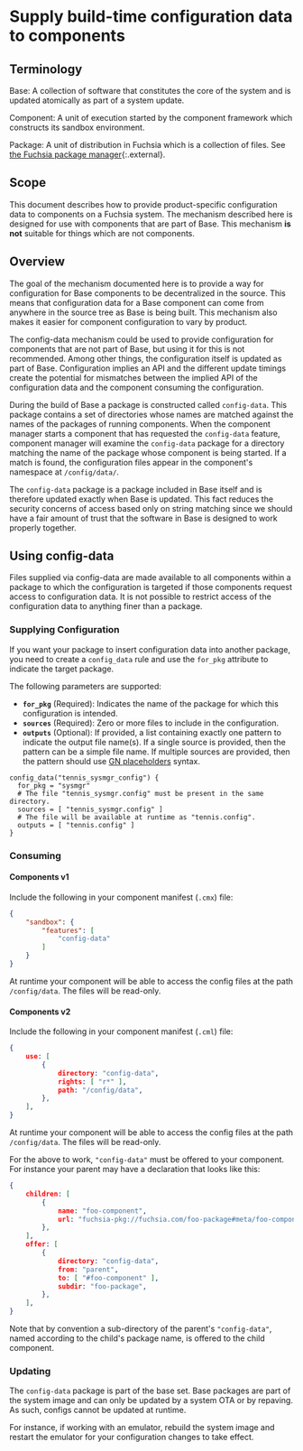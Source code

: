 # Supply build-time configuration data to components

## Terminology

Base: A collection of software that constitutes the core of the system and is
updated atomically as part of a system update.

Component: A unit of execution started by the component framework which
constructs its sandbox environment.

Package: A unit of distribution in Fuchsia which is a collection of files.
See [the Fuchsia package manager](/src/sys/pkg/bin/pm/README.md#structure-of-a-fuchsia-package){:.external}.

## Scope

This document describes how to provide product-specific configuration data to
components on a Fuchsia system. The mechanism described here is designed for
use with components that are part of Base. This mechanism **is** **not**
suitable for things which are not components.

## Overview

The goal of the mechanism documented here is to provide a way for configuration
for Base components to be decentralized in the source. This means that
configuration data for a Base component can come from anywhere in the source tree
as Base is being built. This mechanism also makes it easier for component
configuration to vary by product.

The config-data mechanism could be used to provide configuration for
components that are not part of Base, but using it for this is not recommended.
Among other things, the configuration itself is updated as part of Base.
Configuration implies an API and the different update timings create the
potential for mismatches between the implied API of the configuration data and
the component consuming the configuration.

During the build of Base a package is constructed called `config-data`. This
package contains a set of directories whose names are matched against the names
of the packages of running components. When the component manager starts a
component that has requested the `config-data` feature, component manager will
examine the `config-data` package for a directory matching the name of the
package whose component is being started. If a match is found, the configuration
files appear in the component's namespace at `/config/data/`.

The `config-data` package is a package included in Base itself and is therefore
updated exactly when Base is updated. This fact reduces the security concerns of
access based only on string matching since we should have a fair amount of trust
that the software in Base is designed to work properly together.

## Using config-data

Files supplied via config-data are made available to all components within a
package to which the configuration is targeted if those components request
access to configuration data. It is not possible to restrict access of the
configuration data to anything finer than a package.

### Supplying Configuration

If you want your package to insert configuration data into another package,
you need to create a `config_data` rule and use the `for_pkg` attribute to
indicate the target package.

The following parameters are supported:

*   **`for_pkg`** (Required): Indicates the name of the package for which this
    configuration is intended.
*   **`sources`** (Required): Zero or more files to include in the
    configuration.
*   **`outputs`** (Optional): If provided, a list containing exactly one
    pattern to indicate the output file name(s).
    If a single source is provided, then the pattern can be a simple file name.
    If multiple sources are provided, then the pattern should use
    [GN placeholders][gn-placeholders] syntax.

```
config_data("tennis_sysmgr_config") {
  for_pkg = "sysmgr"
  # The file "tennis_sysmgr.config" must be present in the same directory.
  sources = [ "tennis_sysmgr.config" ]
  # The file will be available at runtime as "tennis.config".
  outputs = [ "tennis.config" ]
}
```

### Consuming

#### Components v1

Include the following in your component manifest (`.cmx`) file:

```json
{
    "sandbox": {
        "features": [
            "config-data"
        ]
    }
}
```

At runtime your component will be able to access the config files at the path
`/config/data`. The files will be read-only.

#### Components v2

Include the following in your component manifest (`.cml`) file:

```json
{
    use: [
        {
            directory: "config-data",
            rights: [ "r*" ],
            path: "/config/data",
        },
    ],
}
```

At runtime your component will be able to access the config files at the path
`/config/data`. The files will be read-only.

For the above to work, `"config-data"` must be offered to your component.
For instance your parent may have a declaration that looks like this:

```json
{
    children: [
        {
            name: "foo-component",
            url: "fuchsia-pkg://fuchsia.com/foo-package#meta/foo-component.cm",
        },
    ],
    offer: [
        {
            directory: "config-data",
            from: "parent",
            to: [ "#foo-component" ],
            subdir: "foo-package",
        },
    ],
}
```

Note that by convention a sub-directory of the parent's `"config-data"`, named
according to the child's package name, is offered to the child component.

### Updating

The `config-data` package is part of the base set.
Base packages are part of the system image and can only be updated by a system
OTA or by repaving. As such, configs cannot be updated at runtime.

For instance, if working with an emulator, rebuild the system image and restart
the emulator for your configuration changes to take effect.

[gn-placeholders]: https://gn.googlesource.com/gn/+/HEAD/docs/reference.md#placeholders
